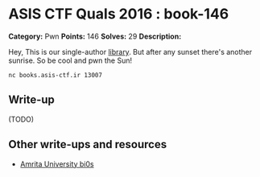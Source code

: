 # ASIS CTF Quals 2016 : book-146

**Category:** Pwn
**Points:** 146
**Solves:** 29
**Description:**

Hey, This is our single-author [library](https://github.com/ctfs/write-ups-2016/raw/master/asis-ctf-quals-2016/pwn/book-146/books). But after any sunset there's another sunrise. So be cool and pwn the Sun!

    nc books.asis-ctf.ir 13007




## Write-up

(TODO)

## Other write-ups and resources

* [Amrita University bi0s](https://amritabi0s.wordpress.com/2016/06/11/asis-ctf-quals-2016-b00ks-writeup/)
